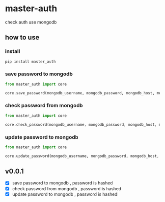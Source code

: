 # master-auth

check auth use mongodb 

<!-- insert useage -->
## how to use

### install
```python
pip install master_auth
```

### save password to mongodb
```python
from master_auth import core

core.save_password(mongodb_username, mongodb_password, mongodb_host, mongodb_port, database_name,collection_name,username, password)
```

### check password from mongodb
```python
from master_auth import core

core.check_password(mongodb_username, mongodb_password, mongodb_host, mongodb_port, database_name,collection_name,username, password)
```

### update password to mongodb
```python
from master_auth import core

core.update_password(mongodb_username, mongodb_password, mongodb_host, mongodb_port, database_name,collection_name,username, password_old, password_new)
```

## v0.0.1
- [x] save password to mongodb , password is hashed
- [x] check password from mongodb , password is hashed
- [x] update password to mongodb , password is hashed